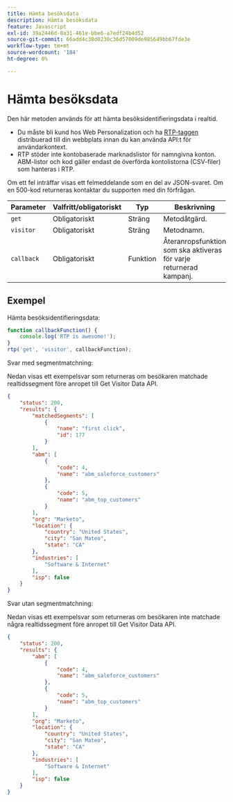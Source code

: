 ```yaml
---
title: Hämta besöksdata
description: Hämta besöksdata
feature: Javascript
exl-id: 39a2446d-8a31-461e-bbe6-a7edf24b4d52
source-git-commit: 66add4c38d0230c36d57009de985649bb67fde3e
workflow-type: tm+mt
source-wordcount: '184'
ht-degree: 0%

---
```


# Hämta besöksdata

Den här metoden används för att hämta besöksidentifieringsdata i realtid.

- Du måste bli kund hos Web Personalization och ha [RTP-taggen ](https://experienceleague.adobe.com/sv/docs/marketo/using/product-docs/web-personalization/rtp-tag-implementation/deploy-the-rtp-javascript) distribuerad till din webbplats innan du kan använda API:t för användarkontext.
- RTP stöder inte kontobaserade marknadslistor för namngivna konton. ABM-listor och kod gäller endast de överförda kontolistorna (CSV-filer) som hanteras i RTP.

Om ett fel inträffar visas ett felmeddelande som en del av JSON-svaret. Om en 500-kod returneras kontaktar du supporten med din förfrågan.

| Parameter | Valfritt/obligatoriskt | Typ | Beskrivning |
|---|---|---|---|
| `get` | Obligatoriskt | Sträng | Metodåtgärd. |
| `visitor` | Obligatoriskt | Sträng | Metodnamn. |
| `callback` | Obligatoriskt | Funktion | Återanropsfunktion som ska aktiveras för varje returnerad kampanj. |

## Exempel

Hämta besöksidentifieringsdata:

```javascript
function callbackFunction() {
    console.log('RTP is awesome!');
}
rtp('get', 'visitor', callbackFunction);
```

Svar med segmentmatchning:

Nedan visas ett exempelsvar som returneras om besökaren matchade realtidssegment före anropet till Get Visitor Data API.

```json
{
    "status": 200,
    "results": {
        "matchedSegments": [
            {
                "name": "first click",
                "id": 177
            }
        ],
        "abm": [
            {
                "code": 4,
                "name": "abm_saleforce_customers"
            },
            {
                "code": 5,
                "name": "abm_top_customers"
            }
        ],
        "org": "Marketo",
        "location": {
            "country": "United States",
            "city": "San Mateo",
            "state": "CA"
        },
        "industries": [
            "Software & Internet"
        ],
        "isp": false
    }
}
```

Svar utan segmentmatchning:

Nedan visas ett exempelsvar som returneras om besökaren inte matchade några realtidssegment före anropet till Get Visitor Data API.

```json
{
    "status": 200,
    "results": {
        "abm": [
            {
                "code": 4,
                "name": "abm_saleforce_customers"
            },
            {
                "code": 5,
                "name": "abm_top_customers"
            }
        ],
        "org": "Marketo",
        "location": {
            "country": "United States",
            "city": "San Mateo",
            "state": "CA"
        },
        "industries": [
            "Software & Internet"
        ],
        "isp": false
    }
}
```
